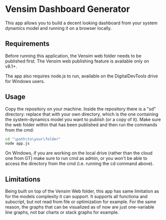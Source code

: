 # Vensim Dashboard Generator

This app allows you to build a decent looking dashboard from your system dynamics model and running it on a browser locally.

## Requirements

Before running this application, the Vensim web folder needs to be published first. The Vensim web publishing feature is available only on  v8.1+. 

The app also requires node.js to run, available on the DigitalDevTools drive for Windows users.

## Usage

Copy the repository on your machine. Inside the repository there is a "sd" directory: replace that with your own directory, which is the one containing the system-dynamics model you want to publish (or a copy of it). Make sure the web folder within that has been published and then run the commands from the cmd:

```bash
cd "\path\to\your\folder"
node app.js
```
On Windows, if you are working on the local drive (rather than the cloud one from GT) make sure to run cmd as admin, or you won't be able to access the directory from the cmd (i.e. running the cd command above). 

## Limitations

Being built on top of the Vensim Web folder, this app has same limitation as for the models complexity it can support. It supports all functiona and subscript, but not read from file or optimization for example. For the same reason, the graphs that can be visualized as of now are just one-variable line graphs, not bar charts or stack graphs for example.

